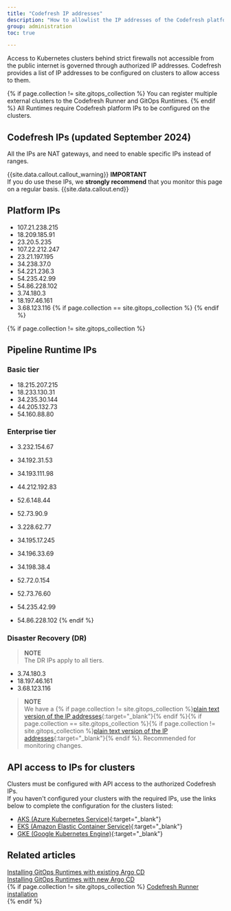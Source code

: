 ```yaml
---
title: "Codefresh IP addresses"
description: "How to allowlist the IP addresses of the Codefresh platform"
group: administration
toc: true

---
```

Access to Kubernetes clusters behind strict firewalls not accessible from the public internet is governed through authorized IP addresses. 
Codefresh provides a list of IP addresses to be configured on clusters to allow access to them. 

{% if page.collection != site.gitops_collection %}
You can register multiple external clusters to the Codefresh Runner and GitOps Runtimes. 
{% endif %}
All Runtimes require Codefresh platform IPs to be configured on the clusters.  
<!--- In addition, managed clusters registered to Hosted GitOps Runtimes must be configured with a set of specific IP addresses to authorize access. -->


## Codefresh IPs (updated September 2024)

All the IPs are NAT gateways, and need to enable specific IPs instead of ranges.

{{site.data.callout.callout_warning}}
**IMPORTANT**  
If you do use these IPs, we **strongly recommend** that you monitor this page on a regular basis.
{{site.data.callout.end}}

## Platform IPs

- 107.21.238.215
- 18.209.185.91
- 23.20.5.235
- 107.22.212.247
- 23.21.197.195
- 34.238.37.0
- 54.221.236.3
- 54.235.42.99
- 54.86.228.102
- 3.74.180.3
- 18.197.46.161
- 3.68.123.116
{% if page.collection == site.gitops_collection %}
{% endif %}

{% if page.collection != site.gitops_collection %}
## Pipeline Runtime IPs

### Basic tier
- 18.215.207.215
- 18.233.130.31
- 34.235.30.144
- 44.205.132.73
- 54.160.88.80

### Enterprise tier

- 3.232.154.67
- 34.192.31.53
- 34.193.111.98
- 44.212.192.83
- 52.6.148.44
- 52.73.90.9
- 3.228.62.77
- 34.195.17.245
- 34.196.33.69
- 34.198.38.4
- 52.72.0.154
- 52.73.76.60

- 54.235.42.99
- 54.86.228.102
{% endif %}

### Disaster Recovery (DR)

>**NOTE**  
The DR IPs apply to all tiers.

- 3.74.180.3
- 18.197.46.161
- 3.68.123.116

<!--- ## Hosted GitOps 

### Hosted Runtime IPs

- 72.44.39.224
- 3.85.182.203
- 3.211.224.172
- 52.5.116.137
- 34.200.130.17
- 3.212.173.12

### Disaster Recovery (DR)
- 3.75.252.115
- 3.65.186.48
- 3.123.55.242

-->
>**NOTE**    
We have a {% if page.collection != site.gitops_collection %}[plain text version of the IP addresses]({{site.baseurl}}/docs/administration/cf-ip4.txt){:target="\_blank"}{% endif %}{% if page.collection == site.gitops_collection %}{% if page.collection != site.gitops_collection %}[plain text version of the IP addresses]({{site.baseurl}}/gitops/administration/cf-gitops-cloud-ip4.txt){:target="\_blank"}{% endif %}. Recommended for monitoring changes.

## API access to IPs for clusters
Clusters must be configured with API access to the authorized Codefresh IPs.  
If you haven't configured your clusters with the required IPs, use the links below to complete the configuration for the clusters listed:
* [AKS (Azure Kubernetes Service)](https://docs.microsoft.com/en-us/azure/aks/api-server-authorized-ip-ranges){:target="\_blank"}  
* [EKS (Amazon Elastic Container Service)](https://aws.amazon.com/premiumsupport/knowledge-center/eks-lock-api-access-IP-addresses/){:target="\_blank"}  
* [GKE (Google Kubernetes Engine)](https://cloud.google.com/kubernetes-engine/docs/how-to/private-clusters){:target="\_blank"}  

## Related articles
[Installing GitOps Runtimes with existing Argo CD]({{site.baseurl}}/docs/installation/gitops/runtime-install-with-existing-argo-cd/)   
[Installing GitOps Runtimes with new Argo CD]({{site.baseurl}}/docs/installation/gitops/hybrid-gitops-helm-installation/)  
{% if page.collection != site.gitops_collection %}
[Codefresh Runner installation]({{site.baseurl}}/docs/installation/runner/install-codefresh-runner/)  
{% endif %}
